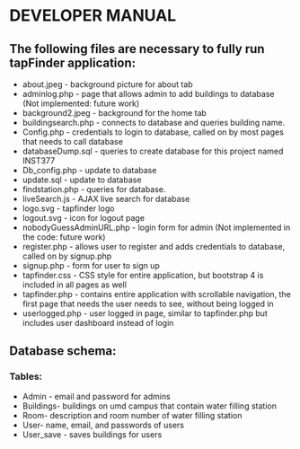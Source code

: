 # DEVELOPER MANUAL



## The following files are necessary to fully run tapFinder application:

 * about.jpeg - background picture for about tab
 * adminlog.php - page that allows admin to add buildings to database (Not implemented: future work)
 * background2.jpeg - background for the home tab
 * buildingsearch.php - connects to database and queries building name.
 * Config.php - credentials to login to database, called on by most pages that needs to call database
 * databaseDump.sql - queries to create database for this project named INST377
 * Db_config.php - update to database
 * update.sql - update to database
 * findstation.php - queries for database.
 * liveSearch.js - AJAX live search for database
 * logo.svg - tapfinder logo
 * logout.svg - icon for logout page
 * nobodyGuessAdminURL.php - login form for admin (Not implemented in the code: future work)
 * register.php - allows user to register and adds credentials to database, called on by signup.php
 * signup.php - form for user to sign up
 * tapfinder.css - CSS style for entire application, but bootstrap 4 is included in all pages as well
 * tapfinder.php - contains entire application with scrollable navigation, the first page that needs the user needs to see, without being logged in
 * userlogged.php - user logged in page, similar to tapfinder.php but includes user dashboard instead of login



## Database schema:

 ### Tables:
 * Admin - email and password for admins
 * Buildings- buildings on umd campus that contain water filling station
 * Room- description and room number of water filling station
 * User- name, email, and passwords of users
 * User_save - saves buildings for users
